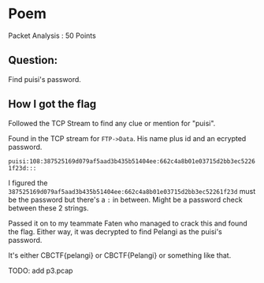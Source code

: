 # Poem

Packet Analysis : 50 Points

## Question:

Find puisi's password.

## How I got the flag

Followed the TCP Stream to find any clue or mention for "puisi".

Found in the TCP stream for `FTP->Data`. His name plus id and an ecrypted password.

`puisi:108:387525169d079af5aad3b435b51404ee:662c4a8b01e03715d2bb3ec52261f23d:::`

I figured the `387525169d079af5aad3b435b51404ee:662c4a8b01e03715d2bb3ec52261f23d` must be the password but there's a `:` in between. Might be a password check between these 2 strings.

Passed it on to my teammate Faten who managed to crack this and found the flag. Either way, it was decrypted to find Pelangi as the puisi's password.

It's either CBCTF{pelangi} or CBCTF{Pelangi} or something like that.

TODO: add p3.pcap
